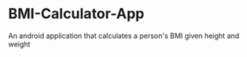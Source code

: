 # BMI-Calculator-App
An android application that calculates a person's BMI given height and weight  
